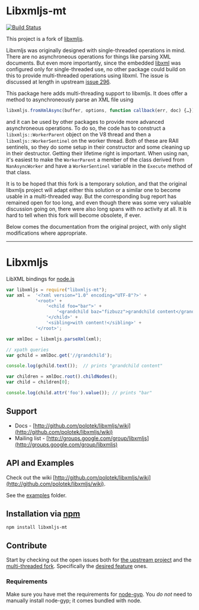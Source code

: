 # Libxmljs-mt
[![Build Status](https://secure.travis-ci.org/gagern/libxmljs.svg?branch=master)](http://travis-ci.org/gagern/libxmljs)

This project is a fork of [libxmljs](https://github.com/polotek/libxmljs).

Libxmljs was originally designed with single-threaded operations in mind.
There are no asynchroneous operations for things like parsing XML documents.
But even more importantly, since the embedded [libxml](http://xmlsoft.org/)
was configured only for single-threaded use, no other package
could build on this to provide multi-threaded operations using libxml.
The issue is discussed at length in upstream
[issue 296](https://github.com/polotek/libxmljs/issues/296).

This package here adds multi-threading support to libxmljs.
It does offer a method to asynchroneously parse an XML file using

```js
libxmljs.fromXmlAsync(buffer, options, function callback(err, doc) {…});
```

and it can be used by other packages to provide
more advanced asynchroneous operations.
To do so, the code has to construct a `libxmljs::WorkerParent` object
on the V8 thread and then a `libxmljs::WorkerSentinel` on the worker thread.
Both of these are RAII sentinels, so they do some setup in their constructor
and some cleaning up in their destructor.
Getting their lifetime right is important.
When using nan, it's easiest to make the `WorkerParent` a member
of the class derived from `NanAsyncWorker`
and have a `WorkerSentinel` variable in the `Execute` method of that class.

It is to be hoped that this fork is a temporary solution,
and that the original libxmljs project will adapt
either this solution or a similar one to become usable in a multi-threaded way.
But the corresponding bug report has remained open for too long,
and even though there was some very valuable discussion going on,
there were also long spans with no activity at all.
It is hard to tell when this fork will become obsolete, if ever.

Below comes the documentation from the original project,
with only slight modifications where appropriate.

-----

# Libxmljs
LibXML bindings for [node.js](http://nodejs.org/)

```javascript
var libxmljs = require("libxmljs-mt");
var xml =  '<?xml version="1.0" encoding="UTF-8"?>' +
           '<root>' +
               '<child foo="bar">' +
                   '<grandchild baz="fizbuzz">grandchild content</grandchild>' +
               '</child>' +
               '<sibling>with content!</sibling>' +
           '</root>';

var xmlDoc = libxmljs.parseXml(xml);

// xpath queries
var gchild = xmlDoc.get('//grandchild');

console.log(gchild.text());  // prints "grandchild content"

var children = xmlDoc.root().childNodes();
var child = children[0];

console.log(child.attr('foo').value()); // prints "bar"
```

## Support

* Docs - [http://github.com/polotek/libxmljs/wiki](http://github.com/polotek/libxmljs/wiki)
* Mailing list - [http://groups.google.com/group/libxmljs](http://groups.google.com/group/libxmljs)

## API and Examples

Check out the wiki [http://github.com/polotek/libxmljs/wiki](http://github.com/polotek/libxmljs/wiki).

See the [examples](https://github.com/gagern/libxmljs/tree/master/examples) folder.

## Installation via [npm](https://npmjs.org)

```shell
npm install libxmljs-mt
```

## Contribute

Start by checking out the open issues both for [the upstream project](https://github.com/polotek/libxmljs/issues?state=open) and the [multi-threaded fork](https://github.com/gagern/libxmljs/issues?state=open). Specifically the [desired feature](https://github.com/polotek/libxmljs/issues?labels=desired+feature&page=1&state=open) ones.

### Requirements

Make sure you have met the requirements for [node-gyp](https://github.com/TooTallNate/node-gyp#installation). You *do not* need to manually install node-gyp; it comes bundled with node.

